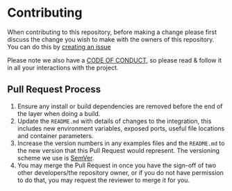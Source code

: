 # Contributing

When contributing to this repository, before making a change please first discuss the change you wish to make with the owners of this repository. You can do this by [creating an issue](http://www.github.com/radumg/DynAsana/issues/new)

Please note we also have a [CODE OF CONDUCT](https://github.com/radumg/DynAsana/blob/master/CODE_OF_CONDUCT.md), so please read & follow it in all your interactions with the project.

## Pull Request Process

1. Ensure any install or build dependencies are removed before the end of the layer when doing a build.
2. Update the `README.md` with details of changes to the integration, this includes new environment variables, exposed ports, useful file locations and container parameters.
3. Increase the version numbers in any examples files and the `README.md` to the new version that this Pull Request would represent. The versioning scheme we use is [SemVer](http://semver.org/).
4. You may merge the Pull Request in once you have the sign-off of two other developers/the repository owner, or if you do not have permission to do that, you may request the reviewer to merge it for you.

